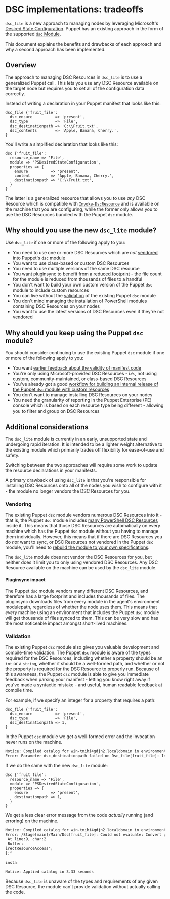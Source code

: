 # DSC implementations: tradeoffs
`dsc_lite` is a new approach to managing nodes by leveraging Microsoft's [Desired State Configuration](https://docs.microsoft.com/en-us/powershell/dsc/overview).
Puppet has an existing approach in the form of the supported [`dsc` Module](https://github.com/puppetlabs/puppetlabs-dsc).

This document explains the benefits and drawbacks of each approach and why a second approach has been implemented.

## Overview
The approach to managing DSC Resources in `dsc_lite` is to use a generalized Puppet call.
This lets you use any DSC Resource available on the target node but requires you to set all of the configuration data correctly.

Instead of writing a declaration in your Puppet manifest that looks like this:

```puppet
dsc_file {'fruit_file':
  dsc_ensure          => 'present',
  dsc_type            => 'File',
  dsc_destinationpath => 'C:\\Fruit.txt',
  dsc_contents        => 'Apple, Banana, Cherry.',
}
```

You'll write a simplified declaration that looks like this:

```puppet
dsc {'fruit_file':
  resource_name => 'File',
  module => 'PSDesiredStateConfiguration',
  properties => {
    ensure          => 'present',
    content         => 'Apple, Banana, Cherry.',
    destinationpath => 'C:\\Fruit.txt',
  }
}
```

The latter is a generalized resource that allows you to use _any_ DSC Resource which is compatible with [`Invoke-DscResource`](https://docs.microsoft.com/en-us/powershell/module/psdesiredstateconfiguration/invoke-dscresource?view=powershell-5.1) and is available on the machine that you are configuring, while the former only allows you to use the DSC Resources bundled with the Puppet `dsc` module.

## Why should you use the new `dsc_lite` module?

Use `dsc_lite` if one or more of the following apply to you:

+ You need to use one or more DSC Resources which are _not_ [vendored](#vendoring) into Puppet's `dsc` module
+ You want to use class-based or custom DSC Resources
+ You need to use multiple versions of the same DSC resource
+ You want pluginsync to benefit from a [reduced footprint](#pluginsync-impact) - the file count for the module is reduced from thousands of files to a handful
+ You don't want to build your own custom version of the Puppet `dsc` module to include custom resources
+ You can live without the [validation](#validation) of the existing Puppet `dsc` module
+ You don't mind managing the installation of PowerShell modules containing DSC Resources on your nodes
+ You want to use the latest versions of DSC Resources even if they're not [vendored](#vendoring)

## Why should you keep using the Puppet `dsc` module?

You should consider continuing to use the existing Puppet `dsc` module if one or more of the following apply to you:

+ You want [earlier feedback about the validity of manifest code](#validation)
+ You're only using Microsoft-provided DSC Resources - i.e., not using custom, community-maintained, or class-based DSC Resources
+ You've already got a good [workflow for building an internal release of the Puppet `dsc` module with custom resources](https://github.com/puppetlabs/puppetlabs-dsc/blob/main/README_BUILD.md)
+ You don't want to manage installing DSC Resources on your nodes
+ You need the granularity of reporting in the Puppet Enterprise (PE) console which is based on each resource type being different - allowing you to filter and group on DSC Resources

## Additional considerations

The `dsc_lite` module is currently in an early, unsupported state and undergoing rapid iteration.
It is intended to be a lighter weight alternative to the existing module which primarily trades off flexibility for ease-of-use and safety.

Switching between the two approaches will require some work to update the resource declarations in your manifests.

A primary drawback of using `dsc_lite` is that you're responsible for installing DSC Resources onto all of the nodes you wish to configure with it - the module no longer vendors the DSC Resources for you.

### Vendoring

The existing Puppet `dsc` module vendors numerous DSC Resources into it - that is, the Puppet `dsc` module includes [many PowerShell DSC Resources](https://github.com/puppetlabs/puppetlabs-dsc/tree/main/lib/puppet_x/dsc_resources) inside it.
This means that those DSC Resources are automatically on every machine which has the Puppet `dsc` module without you having to manage them individually.
However, this means that if there are DSC Resources you do _not_ want to sync, or DSC Resources not vendored in the Puppet `dsc` module, you'll need to [rebuild the module to your own specifications](https://github.com/puppetlabs/puppetlabs-dsc/blob/main/README_BUILD.md).

The `dsc_lite` module does not vendor the DSC Resources for you, but neither does it limit you to only using vendored DSC Resources.
Any DSC Resource available on the machine can be used by the `dsc_lite` module.

#### Pluginsync impact
The Puppet `dsc` module vendors many different DSC Resources, and therefore has a large footprint and includes thousands of files.
The pluginsync downloads files from every module in the agent's environment modulepath, regardless of whether the node uses them.
This means that _every_ machine using an environment that includes the Puppet `dsc` module will get thousands of files synced to them.
This can be very slow and has the most noticeable impact amongst short-lived machines.

### Validation
The existing Puppet `dsc` module also gives you valuable development and compile-time validation.
The Puppet `dsc` module is aware of the types required for the DSC Resources, including whether a property should be an `int` or a `string`, whether it should be a well-formed path, and whether or not the property is required for the DSC Resource to properly run.
Because of this awareness, the Puppet `dsc` module is able to give you immediate feedback when parsing your manifest - letting you know right away if you've made a syntactic mistake - and useful, human readable feedback at compile time.

For example, if we specify an integer for a property that requires a path:

```puppet
dsc_file {'fruit_file':
  dsc_ensure          => 'present',
  dsc_type            => 'File',
  dsc_destinationpath => 1,
}
```

In the Puppet `dsc` module we get a well-formed error and the invocation never runs on the machine.

```txt
Notice: Compiled catalog for win-tmihi4gdjn2.localdomain in environment production in 0.30 seconds
Error: Parameter dsc_destinationpath failed on Dsc_file[fruit_file]: Invalid value '1'. Should be a string at C:/code/old.pp:1
```

If we do the same with the new `dsc_lite` module:

```puppet
dsc {'fruit_file':
  resource_name => 'File',
  module => 'PSDesiredStateConfiguration',
  properties => {
    ensure          => 'present',
    destinationpath => 1,
  }
}
```

We get a less clear error message from the code _actually_ running (and erroring) on the machine.

```txt
Notice: Compiled catalog for win-tmihi4gdjn2.localdomain in environment production in 0.46 seconds
Error: /Stage[main]/Main/Dsc[fruit_file]: Could not evaluate: Convert property 'destinationpath' value from type 'SINT64' to type 'STRING' failed
 At line:9, char:2
 Buffer:
irectResourceAccess";
};^

insta

Notice: Applied catalog in 3.33 seconds
```

Because `dsc_lite` is unaware of the types and requirements of any given DSC Resource, the module can't provide validation without actually calling the code.
